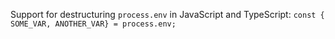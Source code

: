 Support for destructuring `process.env` in JavaScript and TypeScript: `const { SOME_VAR, ANOTHER_VAR} = process.env;`
